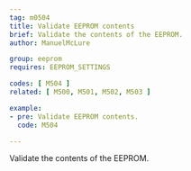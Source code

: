 ```yaml
---
tag: m0504
title: Validate EEPROM contents
brief: Validate the contents of the EEPROM.
author: ManuelMcLure

group: eeprom
requires: EEPROM_SETTINGS

codes: [ M504 ]
related: [ M500, M501, M502, M503 ]

example:
- pre: Validate EEPROM contents.
  code: M504

---
```


Validate the contents of the EEPROM.
